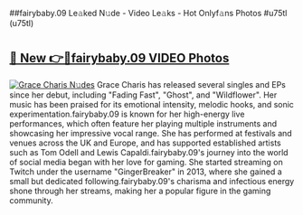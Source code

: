 ##fairybaby.09 Le𝚊ked N𝚞de - Video Le𝚊ks - Hot Onlyf𝚊ns Photos #u75tl (u75tl)

# <h2><a href="https://mediaupload.pro?title=fairybaby.09&ref=9FEB">🔗 New 👉🔴fairybaby.09 VIDEO Photos</a></h2>

[![Grace Charis N𝚞des](https://i.imgur.com/rIISA9y.gif)](https://mediaupload.pro?title=fairybaby.09&ref=9FEB)
Grace Charis has released several singles and EPs since her debut, including "Fading Fast", "Ghost", and "Wildflower". Her music has been praised for its emotional intensity, melodic hooks, and sonic experimentation.fairybaby.09 is known for her high-energy live performances, which often feature her playing multiple instruments and showcasing her impressive vocal range. She has performed at festivals and venues across the UK and Europe, and has supported established artists such as Tom Odell and Lewis Capaldi.fairybaby.09's journey into the world of social media began with her love for gaming. She started streaming on Twitch under the username "GingerBreaker" in 2013, where she gained a small but dedicated following.fairybaby.09's charisma and infectious energy shone through her streams, making her a popular figure in the gaming community.